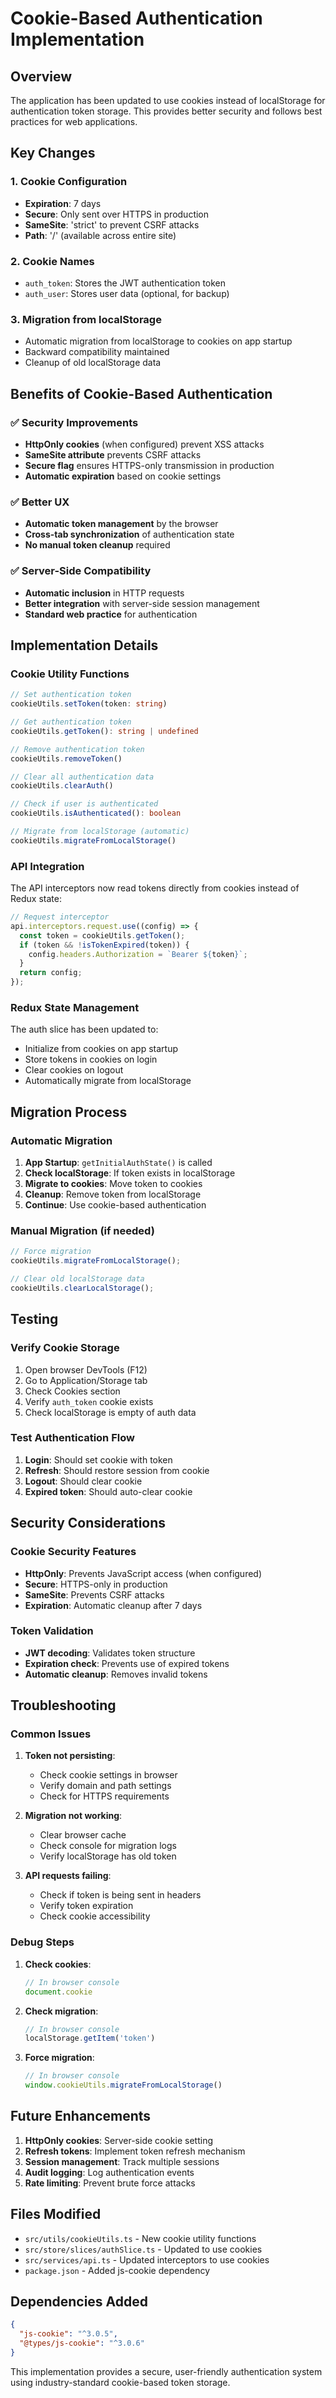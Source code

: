 # Cookie-Based Authentication Implementation

## Overview

The application has been updated to use cookies instead of localStorage for authentication token storage. This provides better security and follows best practices for web applications.

## Key Changes

### 1. Cookie Configuration
- **Expiration**: 7 days
- **Secure**: Only sent over HTTPS in production
- **SameSite**: 'strict' to prevent CSRF attacks
- **Path**: '/' (available across entire site)

### 2. Cookie Names
- `auth_token`: Stores the JWT authentication token
- `auth_user`: Stores user data (optional, for backup)

### 3. Migration from localStorage
- Automatic migration from localStorage to cookies on app startup
- Backward compatibility maintained
- Cleanup of old localStorage data

## Benefits of Cookie-Based Authentication

### ✅ **Security Improvements**
- **HttpOnly cookies** (when configured) prevent XSS attacks
- **SameSite attribute** prevents CSRF attacks
- **Secure flag** ensures HTTPS-only transmission in production
- **Automatic expiration** based on cookie settings

### ✅ **Better UX**
- **Automatic token management** by the browser
- **Cross-tab synchronization** of authentication state
- **No manual token cleanup** required

### ✅ **Server-Side Compatibility**
- **Automatic inclusion** in HTTP requests
- **Better integration** with server-side session management
- **Standard web practice** for authentication

## Implementation Details

### Cookie Utility Functions

```typescript
// Set authentication token
cookieUtils.setToken(token: string)

// Get authentication token
cookieUtils.getToken(): string | undefined

// Remove authentication token
cookieUtils.removeToken()

// Clear all authentication data
cookieUtils.clearAuth()

// Check if user is authenticated
cookieUtils.isAuthenticated(): boolean

// Migrate from localStorage (automatic)
cookieUtils.migrateFromLocalStorage()
```

### API Integration

The API interceptors now read tokens directly from cookies instead of Redux state:

```typescript
// Request interceptor
api.interceptors.request.use((config) => {
  const token = cookieUtils.getToken();
  if (token && !isTokenExpired(token)) {
    config.headers.Authorization = `Bearer ${token}`;
  }
  return config;
});
```

### Redux State Management

The auth slice has been updated to:
- Initialize from cookies on app startup
- Store tokens in cookies on login
- Clear cookies on logout
- Automatically migrate from localStorage

## Migration Process

### Automatic Migration
1. **App Startup**: `getInitialAuthState()` is called
2. **Check localStorage**: If token exists in localStorage
3. **Migrate to cookies**: Move token to cookies
4. **Cleanup**: Remove token from localStorage
5. **Continue**: Use cookie-based authentication

### Manual Migration (if needed)
```typescript
// Force migration
cookieUtils.migrateFromLocalStorage();

// Clear old localStorage data
cookieUtils.clearLocalStorage();
```

## Testing

### Verify Cookie Storage
1. Open browser DevTools (F12)
2. Go to Application/Storage tab
3. Check Cookies section
4. Verify `auth_token` cookie exists
5. Check localStorage is empty of auth data

### Test Authentication Flow
1. **Login**: Should set cookie with token
2. **Refresh**: Should restore session from cookie
3. **Logout**: Should clear cookie
4. **Expired token**: Should auto-clear cookie

## Security Considerations

### Cookie Security Features
- **HttpOnly**: Prevents JavaScript access (when configured)
- **Secure**: HTTPS-only in production
- **SameSite**: Prevents CSRF attacks
- **Expiration**: Automatic cleanup after 7 days

### Token Validation
- **JWT decoding**: Validates token structure
- **Expiration check**: Prevents use of expired tokens
- **Automatic cleanup**: Removes invalid tokens

## Troubleshooting

### Common Issues

1. **Token not persisting**:
   - Check cookie settings in browser
   - Verify domain and path settings
   - Check for HTTPS requirements

2. **Migration not working**:
   - Clear browser cache
   - Check console for migration logs
   - Verify localStorage has old token

3. **API requests failing**:
   - Check if token is being sent in headers
   - Verify token expiration
   - Check cookie accessibility

### Debug Steps

1. **Check cookies**:
   ```javascript
   // In browser console
   document.cookie
   ```

2. **Check migration**:
   ```javascript
   // In browser console
   localStorage.getItem('token')
   ```

3. **Force migration**:
   ```javascript
   // In browser console
   window.cookieUtils.migrateFromLocalStorage()
   ```

## Future Enhancements

1. **HttpOnly cookies**: Server-side cookie setting
2. **Refresh tokens**: Implement token refresh mechanism
3. **Session management**: Track multiple sessions
4. **Audit logging**: Log authentication events
5. **Rate limiting**: Prevent brute force attacks

## Files Modified

- `src/utils/cookieUtils.ts` - New cookie utility functions
- `src/store/slices/authSlice.ts` - Updated to use cookies
- `src/services/api.ts` - Updated interceptors to use cookies
- `package.json` - Added js-cookie dependency

## Dependencies Added

```json
{
  "js-cookie": "^3.0.5",
  "@types/js-cookie": "^3.0.6"
}
```

This implementation provides a secure, user-friendly authentication system using industry-standard cookie-based token storage.
